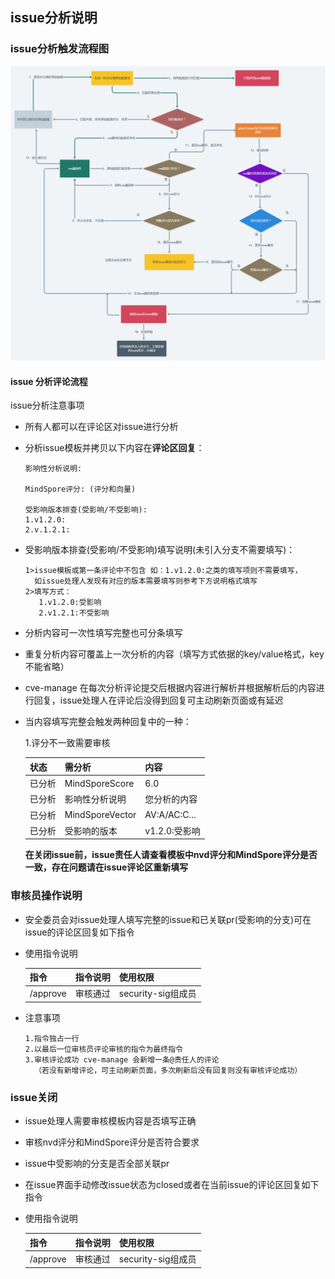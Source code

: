 ## issue分析说明

### issue分析触发流程图

<img src="./resource/issue_flow_chart.png" />

#### issue 分析评论流程

issue分析注意事项

- 所有人都可以在评论区对issue进行分析
- 分析issue模板并拷贝以下内容在**评论区回复**：

    ```text
    影响性分析说明:

    MindSpore评分: (评分和向量)

    受影响版本排查(受影响/不受影响):
    1.v1.2.0:
    2.v.1.2.1:
    ```

- 受影响版本排查(受影响/不受影响)填写说明(未引入分支不需要填写)：

    ```text
    1>issue模板或第一条评论中不包含 如：1.v1.2.0:之类的填写项则不需要填写，
      如issue处理人发现有对应的版本需要填写则参考下方说明格式填写
    2>填写方式：
       1.v1.2.0:受影响
       2.v1.2.1:不受影响
    ```

 - 分析内容可一次性填写完整也可分条填写
 - 重复分析内容可覆盖上一次分析的内容（填写方式依据的key/value格式，key不能省略）
 - cve-manage 在每次分析评论提交后根据内容进行解析并根据解析后的内容进行回复，issue处理人在评论后没得到回复可主动刷新页面或有延迟
 - 当内容填写完整会触发两种回复中的一种：

    1.评分不一致需要审核

    | 状态  | 需分析            | 内容                     |
    |-----|----------------|------------------------|
    | 已分析 | MindSporeScore | 6.0                    |
    | 已分析 | 影响性分析说明        | 您分析的内容                 |
    | 已分析 | MindSporeVector | AV:A/AC:C...           |
    | 已分析 | 受影响的版本         | v1.2.0:受影响 |

     **在关闭issue前，issue责任人请查看模板中nvd评分和MindSpore评分是否一致，存在问题请在issue评论区重新填写**

### 审核员操作说明

- 安全委员会对issue处理人填写完整的issue和已关联pr(受影响的分支)可在issue的评论区回复如下指令
- 使用指令说明

    | 指令 | 指令说明 | 使用权限 |
    | ------ | ------- | ------- |
    | /approve | 审核通过 | security-sig组成员 |

- 注意事项

    ```text
    1.指令独占一行
    2.以最后一位审核员评论审核的指令为最终指令
    3.审核评论成功 cve-manage 会新增一条@责任人的评论
      （若没有新增评论，可主动刷新页面，多次刷新后没有回复则没有审核评论成功）
    ```

### issue关闭

- issue处理人需要审核模板内容是否填写正确
- 审核nvd评分和MindSpore评分是否符合要求
- issue中受影响的分支是否全部关联pr
- 在issue界面手动修改issue状态为closed或者在当前issue的评论区回复如下指令
- 使用指令说明

   | 指令 | 指令说明 | 使用权限 |
   | ------ | ------- | ------- |
   | /approve | 审核通过 | security-sig组成员 |